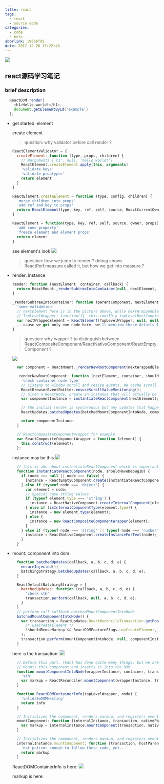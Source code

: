 ```yaml
---
title: react
tags:
  - react
  - source code
categories:
  - code
  - note
abbrlink: 19656fd5
date: 2017-12-26 13:22:43
---
```


![](http://opo02jcsr.bkt.clouddn.com/4b1f23b123bc22c4a9b5a40ee416eb3c.jpg)
<!-- more -->


## react源码学习笔记

### brief description

  ```js
    ReactDOM.render(
      <h1>Hello world!</h1>,
      document.getElementById('example')
    );
  ```

- get started: element

  create element
  > question: why validator before call render ?


  ```js
  ReactElementValidator = {
    createElement: function (type, props, children) {
      // @arguments ['h1', null, 'hello world!']
      ReactElement.createElement.apply(this, arguments)
      'validate keys'
      'validate proptypes'
      return element
    }
  }

  ReactElement.createElement = function (type, config, children) {
    'merge children into props'
    'add ref and key to props'
    return ReactElement(type, key, ref, self, source, ReactCurrentOwner.current, props)
  }

  ReactElement = function(type, key, ref, self, source, owner, props) {
    'add some property'
    'freeze element and element props'
    return element
  }
  ```
  see element's look
  ![](http://opo02jcsr.bkt.clouddn.com/1e476f98b0e1db760c4eb99c75a6bc9c.png)

  > question: how we jump to render ? debug shows ReactPerf.measure called it, but how we get into measure ?


- render: instance
  ```js
  render: function (nextElement, container, callback) {
    return ReactMount._renderSubtreeIntoContainer(null, nextElement, container, callback);
  }
  ```
  ```js
  _renderSubtreeIntoContainer: function (parentComponent, nextElement, container, callback) {
    'some validation'
    // nextElement here is in the picture above, while nextWrappedElement is below
    // TopLevelWrapper: function(){  this.rootID = topLevelRootCounter++ }
    var nextWrappedElement = ReactElement(TopLevelWrapper, null, null, null, null, null, nextElement);
    ...cause we get only one node here, we'll mention these details later
  }
  ```
  > question: why wapper ?
    to distinguish between ReactCompositeComponent/ReactNativeComponent/ReactEmptyComponent ?


  ![](http://opo02jcsr.bkt.clouddn.com/c2196a14908262f98d90f91789fa066c.png)

  ```js
    var component = ReactMount._renderNewRootComponent(nextWrappedElement, container, shouldReuseMarkup, nextContext)._renderedComponent.getPublicInstance();

    _renderNewRootComponent: function (nextElement, container, shouldReuseMarkup, context) {
      'check container node type'
      // Listens to window scroll and resize events. We cache scroll values so that application code can access them without triggering reflows.
      ReactBrowserEventEmitter.ensureScrollValueMonitoring();
      // Given a ReactNode, create an instance that will actually be mounted.
      var componentInstance = instantiateReactComponent(nextElement);

      // The initial render is synchronous but any updates that happen during rendering, in componentWillMount or componentDidMount, will be batched according to the current batching strategy.
      ReactUpdates.batchedUpdates(batchedMountComponentIntoNode, componentInstance, container, shouldReuseMarkup, context);

      return componentInstance
    }

    // ReactCompositeComponentWrapper for example
    var ReactCompositeComponentWrapper = function (element) {
      this.construct(element);
    };

  ```
  instance may be this
  ![](http://opo02jcsr.bkt.clouddn.com/aaf009ed7c2590e24c412210a0f614b7.png)


  ```js
    // this is abc about instantiateReactComponent which is important enough to own an unique block
    function instantiateReactComponent(node, shouldHaveDebugID) {
      if (node === null || node === false) {
        instance = ReactEmptyComponent.create(instantiateReactComponent);
      } else if (typeof node === 'object') {
        var element = node;
        // Special case string values
        if (typeof element.type === 'string') {
          instance = ReactNativeComponent.createInternalComponent(element);
        } else if (isInternalComponentType(element.type)) {
          instance = new element.type(element);
        } else {
          instance = new ReactCompositeComponentWrapper(element);
        }
      } else if (typeof node === 'string' || typeof node === 'number') {
        instance = ReactNativeComponent.createInstanceForText(node);
      }
    }
  ```

- mount: component into dom

  ```js
    function batchedUpdates(callback, a, b, c, d, e) {
      ensureInjected();
      batchingStrategy.batchedUpdates(callback, a, b, c, d, e);
    }

    ReactDefaultBatchingStrategy = {
      batchedUpdates: function (callback, a, b, c, d, e) {
        'check sth'
        transaction.perform(callback, null, a, b, c, d, e);
      }
    }
    // perform call callback batchedMountComponentIntoNode
    batchedMountComponentIntoNode() {
      var transaction = ReactUpdates.ReactReconcileTransaction.getPooled(
        /* useCreateElement */
        !shouldReuseMarkup && ReactDOMFeatureFlags.useCreateElement,
      );
      transaction.perform(mountComponentIntoNode, null, componentInstance, container, transaction, shouldReuseMarkup, context);
    }
  ```
  here is the transaction:
  ![](http://opo02jcsr.bkt.clouddn.com/4ce81da62d2ed9d2c10f2c9531f236dc.png)

  ```js
    // before this part, react has done quite many things, but we are not going to talk about it here
    // Mounts this component and inserts it into the DOM.
    function mountComponentIntoNode(wrapperInstance, container, transaction, shouldReuseMarkup, context) {
      'sth'
      var markup = ReactReconciler.mountComponent(wrapperInstance, transaction, null, ReactDOMContainerInfo(wrapperInstance, container), context, 0 /* parentDebugID */
    }

    function ReactDOMContainerInfo(topLevelWrapper, node) {
      'validateDOMNesting'
      return info
    }

    // Initializes the component, renders markup, and registers event listeners.
    mountComponent: function (internalInstance, transaction, nativeParent, nativeContainerInfo, context) {
      var markup = internalInstance.mountComponent(transaction, nativeParent, nativeContainerInfo, context);
    }

    // Initializes the component, renders markup, and registers event listeners.
    internalInstance.mountComponent: function (transaction, hostParent, hostContainerInfo, context) {
      'not patient enough to follow these code, yet...'
      return markup
    }

  ```
  ReactDOMContainerInfo is here:
  ![](http://opo02jcsr.bkt.clouddn.com/36913673cf38732f647db1065385f898.png)

  markup is here:


